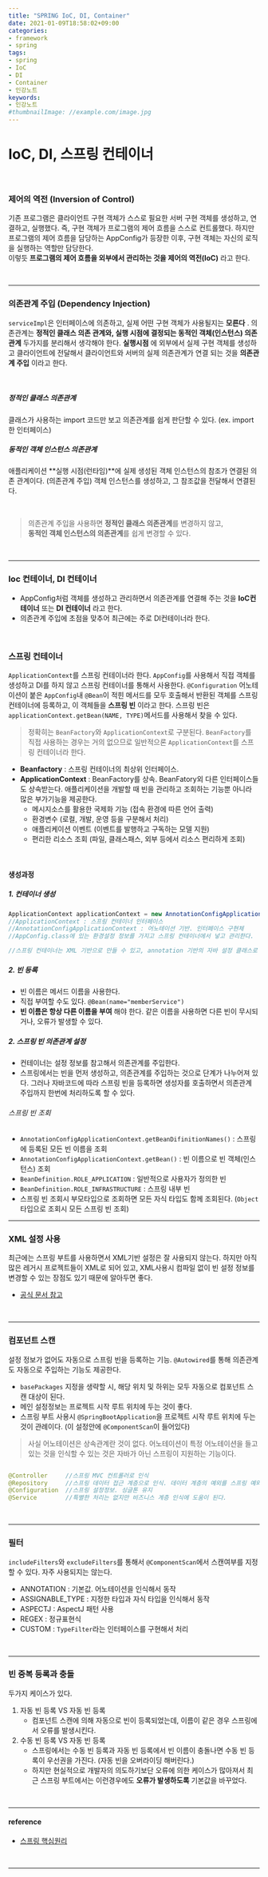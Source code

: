```yaml
---
title: "SPRING IoC, DI, Container"
date: 2021-01-09T18:58:02+09:00
categories:
- framework
- spring
tags:
- spring
- IoC
- DI
- Container
- 인강노트
keywords:
- 인강노트
#thumbnailImage: //example.com/image.jpg
---
```


<!--more-->
# IoC, DI, 스프링 컨테이너

&nbsp;

### 제어의 역전 (Inversion of Control)
기존 프로그램은 클라이언트 구현 객체가 스스로 필요한 서버 구현 객체를 생성하고, 연결하고, 실행했다. 즉, 구현 객체가 프로그램의 제어 흐름을 스스로 컨트롤했다. 하지만 프로그램의 제어 흐름을 담당하는 AppConfig가 등장한 이후, 구현 객체는 자신의 로직을 실행하는 역할만 담당한다.   
이렇듯 **프로그램의 제어 흐름을 외부에서 관리하는 것을 제어의 역전(IoC)** 라고 한다.

&nbsp;

-----


### 의존관계 주입 (Dependency Injection)
`serviceImpl`은 인터페이스에 의존하고, 실제 어떤 구현 객체가 사용될지는 **모른다** . 의존관계는 **정적인 클래스 의존 관계와, 실행 시점에 결정되는 동적인 객체(인스턴스) 의존관계** 두가지를 분리해서 생각해야 한다. **실행시점** 에 외부에서 실제 구현 객체를 생성하고 클라이언트에 전달해서 클라이언트와 서버의 실제 의존관계가 연결 되는 것을 **의존관계 주입** 이라고 한다. 

&nbsp;

##### 정적인 클래스 의존관계
클래스가 사용하는 import 코드만 보고 의존관계를 쉽게 판단할 수 있다. (ex. import한 인터페이스) 

##### 동적인 객체 인스턴스 의존관계
애플리케이션 **실행 시점(런타임)**에 실제 생성된 객체 인스턴스의 참조가 연결된 의존 관계이다. (의존관계 주입) 객체 인스턴스를 생성하고, 그 참조값을 전달해서 연결된다.

&nbsp;

> 의존관계 주입을 사용하면 **정적인 클래스 의존관계**를 변경하지 않고,    
> **동적인 객체 인스턴스의 의존관계**를 쉽게 변경할 수 있다.


&nbsp;

-----

### Ioc 컨테이너, DI 컨테이너
- AppConfig처럼 객체를 생성하고 관리하면서 의존관계를 연결해 주는 것을 **IoC컨테이너** 또는 **DI 컨테이너** 라고 한다.
- 의존관계 주입에 초점을 맞추어 최근에는 주로 DI컨테이너라 한다.

&nbsp;


### 스프링 컨테이너
`ApplicationContext`를 스프링 컨테이너라 한다. `AppConfig`를 사용해서 직접 객체를 생성하고 DI를 하지 않고 스프링 컨테이너를 통해서 사용한다. `@Configuration` 어노테이션이 붙은 `AppConfig`내 `@Bean`이 적힌 메서드를 모두 호출해서 반환된 객체를 스프링 컨테이너에 등록하고, 이 객체들을 **스프링 빈** 이라고 한다. 스프링 빈은 `applicationContext.getBean(NAME, TYPE)`메서드를 사용해서 찾을 수 있다. 

> 정확히는 `BeanFactory`와 `ApplicationContext`로 구분된다. `BeanFactory`를 직접 사용하는 경우는 거의 없으므로 일반적으론 `ApplicationContext`를 스프링 컨테이너라 한다.

- **Beanfactory** : 스프링 컨테이너의 최상위 인터페이스.
- **ApplicationContext** : BeanFactory를 상속. BeanFatory외 다른 인터페이스들도 상속받는다. 애플리케이션을 개발할 때 빈을 관리하고 조회하는 기능뿐 아니라 많은 부가기능을 제공한다.
  - 메시지소스를 활용한 국제화 기능 (접속 환경에 따른 언어 출력) 
  - 환경변수 (로컬, 개발, 운영 등을 구분해서 처리)
  - 애플리케이션 이벤트 (이벤트를 발행하고 구독하는 모델 지원)
  - 편리한 리소스 조회 (파일, 클래스패스, 외부 등에서 리소스 편리하게 조회)

&nbsp;

#### 생성과정

##### 1. 컨테이너 생성

```java
ApplicationContext applicationContext = new AnnotationConfigApplicationContext(AppConfig.class);
//ApplicationContext : 스프링 컨테이너 인터페이스
//AnnotationConfigApplicationContext : 어노테이션 기반. 인터페이스 구현체
//AppConfig.class에 있는 환경설정 정보를 가지고 스프링 컨테이너에서 넣고 관리한다.

//스프링 컨테이너는 XML 기반으로 만들 수 있고, annotation 기반의 자바 설정 클래스로 만들 수 있다.
```

##### 2. 빈 등록
- 빈 이름은 메서드 이름을 사용한다.
- 직접 부여할 수도 있다. `@Bean(name="memberService")`
- **빈 이름은 항상 다른 이름을 부여** 해야 한다. 같은 이름을 사용하면 다른 빈이 무시되거나, 오류가 발생할 수 있다.

##### 2. 스프링 빈 의존관계 설정
- 컨테이너는 설정 정보를 참고해서 의존관계를 주입한다.
- 스프링에서는 빈을 먼저 생성하고, 의존관계를 주입하는 것으로 단계가 나누어져 있다. 그러나 자바코드에 따라 스프링 빈을 등록하면 생성자를 호출하면서 의존관계 주입까지 한번에 처리하도록 할 수 있다.

###### 스프링 빈 조회
- `AnnotationConfigApplicationContext.getBeanDifinitionNames()` : 스프링에 등록된 모든 빈 이름을 조회
- `AnnotationConfigApplicationContext.getBean()` : 빈 이름으로 빈 객체(인스턴스) 조회
- `BeanDefinition.ROLE_APPLICATION` : 일반적으로 사용자가 정의한 빈
- `BeanDefinition.ROLE_INFRASTRUCTURE` : 스프링 내부 빈
- 스프링 빈 조회시 부모타입으로 조회하면 모든 자식 타입도 함께 조회된다. (`Object`타입으로 조회시 모든 스프링 빈 조회)

-----

### XML 설정 사용
최근에는 스프링 부트를 사용하면서 XML기반 설정은 잘 사용되지 않는다. 하지만 아직 많은 레거시 프로젝트들이 XML로 되어 있고, XML사용시 컴파일 없이 빈 설정 정보를 변경할 수 있는 장점도 있기 때문에 알아두면 좋다.

- [공식 문서 참고](https://spring.io/projects/spring-framework)


&nbsp;

-----

### 컴포넌트 스캔
설정 정보가 없어도 자동으로 스프링 빈을 등록하는 기능.
`@Autowired`를 통해 의존관계도 자동으로 주입하는 기능도 제공한다.

- `basePackages` 지정을 생략할 시, 해당 위치 및 하위는 모두 자동으로 컴포넌트 스캔 대상이 된다. 
- 메인 설정정보는 프로젝트 시작 루트 위치에 두는 것이 좋다.
- 스프링 부트 사용시 `@SpringBootApplication`을 프로젝트 시작 루트 위치에 두는 것이 관례이다. (이 설정안에 `@ComponentScan`이 들어있다)

> 사실 어노테이션은 상속관계란 것이 없다. 어노테이션이 특정 어노테이션을 들고 있는 것을 인식할 수 있는 것은 자바가 아닌 스프링이 지원하는 기능이다.

```java

@Controller     //스프링 MVC 컨트롤러로 인식
@Repository     //스프링 데이터 접근 계층으로 인식. 데이터 계층의 예외를 스프링 예외로 변환
@Configuration  //스프링 설정정보. 싱글톤 유지
@Service        //특별한 처리는 없지만 비즈니스 계층 인식에 도움이 된다.

```

&nbsp;

-----

### 필터

`includeFilters`와 `excludeFilters`를 통해서 `@ComponentScan`에서 스캔여부를 지정할 수 있다. 자주 사용되지는 않는다. 

- ANNOTATION : 기본값. 어노테이션을 인식해서 동작
- ASSIGNABLE_TYPE : 지정한 타입과 자식 타입을 인식해서 동작
- ASPECTJ : AspectJ 패턴 사용
- REGEX : 정규표현식
- CUSTOM : `TypeFilter`라는 인터페이스를 구현해서 처리


&nbsp;

-----

### 빈 중복 등록과 충돌

두가지 케이스가 있다.

1. 자동 빈 등록 VS 자동 빈 등록
   - 컴포넌트 스캔에 의해 자동으로 빈이 등록되었는데, 이름이 같은 경우 스프링에서 오류를 발생시킨다.
2. 수동 빈 등록 VS 자동 빈 등록
   - 스프링에서는 수동 빈 등록과 자동 빈 등록에서 빈 이름이 충돌나면 수동 빈 등록이 우선권을 가진다. (자동 빈을 오버라이딩 해버린다.)
   - 하지만 현실적으로 개발자의 의도하기보단 오류에 의한 케이스가 많아져서 최근 스프링 부트에서는 이런경우에도 **오류가 발생하도록** 기본값을 바꾸었다.




&nbsp;

-----

#### reference
- [스프링 핵심원리](https://www.inflearn.com/course/%EC%8A%A4%ED%94%84%EB%A7%81-%ED%95%B5%EC%8B%AC-%EC%9B%90%EB%A6%AC-%EA%B8%B0%EB%B3%B8%ED%8E%B8/dashboard)

&nbsp;

-----